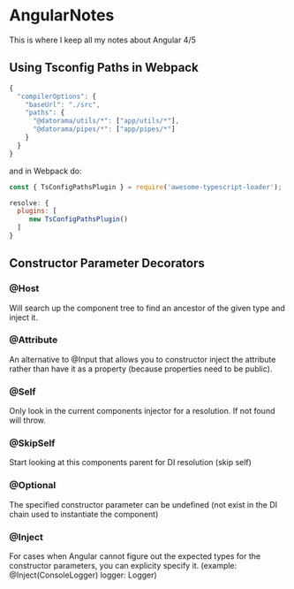 # AngularNotes
This is where I keep all my notes about Angular 4/5

## Using Tsconfig Paths in Webpack

```JavaScript
{
  "compilerOptions": {
    "baseUrl": "./src",
    "paths": {
      "@datorama/utils/*": ["app/utils/*"],
      "@datorama/pipes/*": ["app/pipes/*"]
    }
  }
}
```
and in Webpack do:

```JavaScript
const { TsConfigPathsPlugin } = require('awesome-typescript-loader');

resolve: {
  plugins: [
     new TsConfigPathsPlugin()
  ]
}
```
## Constructor Parameter Decorators

### @Host
Will search up the component tree to find an ancestor of the given type and inject it.

### @Attribute
An alternative to @Input that allows you to constructor inject the attribute rather than have it as a property (because properties need to be public).

### @Self
Only look in the current components injector for a resolution.  If not found will throw.

### @SkipSelf
Start looking at this components parent for DI resolution (skip self)

### @Optional
The specified constructor parameter can be undefined (not exist in the DI chain used to instantiate the component)

### @Inject
For cases when Angular cannot figure out the expected types for the constructor parameters, you can explicity specify it. (example:  @Inject(ConsoleLogger) logger: Logger)